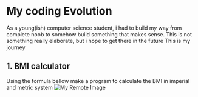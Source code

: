 # My coding Evolution 
As a young(ish) computer science student, i had to build my way from complete noob to somehow build something that makes sense. 
This is not something really elaborate, but i hope to get there in the future 
This is my journey
## 1. BMI calculator
Using the formula bellow make a program to calculate the BMI in imperial and metric system
![My Remote Image](http://www.kingsweightlossclinics.co.uk/wp-content/uploads/2014/06/BMI-formulas-metric-imperial.jpg)

